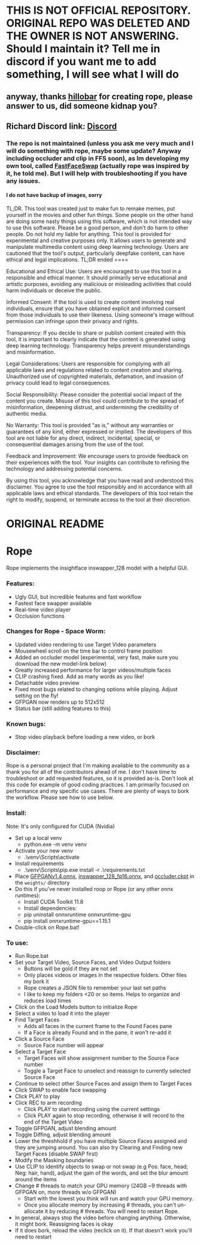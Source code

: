 # THIS IS NOT OFFICIAL REPOSITORY. ORIGINAL REPO WAS DELETED AND THE OWNER IS NOT ANSWERING. Should I maintain it? Tell me in discord if you want me to add something, I will see what I will do
## anyway, thanks [hillobar](https://github.com/Hillobar) for creating rope, please answer to us, did someone kidnap you?
## Richard Discord link: [Discord](https://discord.gg/hzrJBGPpgN)
### The repo is not maintained (unless you ask me very much and I will do something with rope, maybe some update? Anyway including occluder and clip in FFS soon), as Im developing my own tool, called [FastFaceSwap](https://github.com/RichardErkhov/FastFaceSwap) (actually rope was inspired by it, he told me). But I will help with troubleshooting if you have any issues.

#### I do not have backup of images, sorry

TL;DR. This tool was created just to make fun to remake memes, put yourself in the movies and other fun things. Some people on the other hand are doing some nasty things using this software, which is not intended way to use this software. Please be a good person, and don’t do harm to other people. Do not hold my liable for anything.
This tool is provided for experimental and creative purposes only. It allows users to generate and manipulate multimedia content using deep learning technology. Users are cautioned that the tool's output, particularly deepfake content, can have ethical and legal implications.
TL;DR ended ====


Educational and Ethical Use: Users are encouraged to use this tool in a responsible and ethical manner. It should primarily serve educational and artistic purposes, avoiding any malicious or misleading activities that could harm individuals or deceive the public.

Informed Consent: If the tool is used to create content involving real individuals, ensure that you have obtained explicit and informed consent from those individuals to use their likeness. Using someone's image without permission can infringe upon their privacy and rights.

Transparency: If you decide to share or publish content created with this tool, it is important to clearly indicate that the content is generated using deep learning technology. Transparency helps prevent misunderstandings and misinformation.

Legal Considerations: Users are responsible for complying with all applicable laws and regulations related to content creation and sharing. Unauthorized use of copyrighted materials, defamation, and invasion of privacy could lead to legal consequences.

Social Responsibility: Please consider the potential social impact of the content you create. Misuse of this tool could contribute to the spread of misinformation, deepening distrust, and undermining the credibility of authentic media.

No Warranty: This tool is provided "as is," without any warranties or guarantees of any kind, either expressed or implied. The developers of this tool are not liable for any direct, indirect, incidental, special, or consequential damages arising from the use of the tool.

Feedback and Improvement: We encourage users to provide feedback on their experiences with the tool. Your insights can contribute to refining the technology and addressing potential concerns.

By using this tool, you acknowledge that you have read and understood this disclaimer. You agree to use the tool responsibly and in accordance with all applicable laws and ethical standards. The developers of this tool retain the right to modify, suspend, or terminate access to the tool at their discretion.

# ORIGINAL README
# Rope
Rope implements the insightface inswapper_128 model with a helpful GUI.

### Features: ###
* Ugly GUI, but incredible features and fast workflow
* Fastest face swapper available
* Real-time video player
* Occlusion functions

### Changes for Rope - Space Worm: ###
* Updated video rendering to use Target Video parameters
* Mousewheel scroll on the time bar to control frame position
* Added an occluder model (experimental, very fast, make sure you download the new model-link below)
* Greatly increased performance for larger videos/multiple faces
* CLIP crashing fixed. Add as many words as you like!
* Detachable video preview
* Fixed most bugs related to changing options while playing. Adjust setting on the fly!
* GFPGAN now renders up to 512x512
* Status bar (still adding features to this)

### Known bugs: ### 
* Stop video playback before loading a new video, or bork

### Disclaimer: ###
Rope is a personal project that I'm making available to the community as a thank you for all of the contributors ahead of me. I don't have time to troubleshoot or add requested features, so it is provided as-is. Don't look at this code for example of good coding practices. I am primarily focused on performance and my specific use cases. There are plenty of ways to bork the workflow. Please see how to use below.

### Install: ###
Note: It's only configured for CUDA (Nvidia)
* Set up a local venv
  * python.exe -m venv venv
* Activate your new venv
  * .\venv\Scripts\activate
* Install requirements
  * .\venv\Scripts\pip.exe install -r .\requirements.txt
* Place [GFPGANv1.4.onnx](https://github.com/RichardErkhov/rope/releases/download/models/GFPGANv1.4.onnx), [inswapper_128_fp16.onnx](https://github.com/RichardErkhov/rope/releases/download/models/inswapper_128.fp16.onnx), and [occluder.ckpt](https://github.com/RichardErkhov/rope/releases/download/models/occluder.ckpt) in the `weights/` directory
* Do this if you've never installed roop or Rope (or any other onnx runtimes):
  * Install CUDA Toolkit 11.8
  * Install dependencies:
  * pip uninstall onnxruntime onnxruntime-gpu
  * pip install onnxruntime-gpu==1.15.1
* Double-click on Rope.bat!

### To use: ###
* Run Rope.bat
* Set your Target Video, Source Faces, and Video Output folders
  * Buttons will be gold if they are not set
  * Only places videos or images in the respective folders. Other files my bork it
  * Rope creates a JSON file to remember your last set paths
  * I like to keep my folders <20 or so items. Helps to organize and reduces load times
* Click on the Load Models button to initialize Rope
* Select a video to load it into the player
* Find Target Faces
  * Adds all faces in the current frame to the Found Faces pane
  * If a Face is already Found and in the pane, it won't re-add it
* Click a Source Face
  * Source Face number will appear
* Select a Target Face
  * Target Faces will show assignment number to the Source Face number
  * Toggle a Target Face to unselect and reassign to currently selected Source Face
* Continue to select other Source Faces and assign them to Target Faces
* Click SWAP to enable face swapping
* Click PLAY to play
* Click REC to arm recording
  * Click PLAY to start recording using the current settings
  * Click PLAY again to stop recording, otherwise it will record to the end of the Target Video
* Toggle GFPGAN, adjust blending amount
* Toggle Diffing, adjust blending amount
* Lower the threshhold if you have multiple Source Faces assigned and they are jumping around. You can also try Clearing and Finding new Target Faces (disable SWAP first)
* Modify the Masking boundaries
* Use CLIP to identify objects to swap or not swap (e.g Pos: face, head; Neg: hair, hand), adjust the gain of the words, and set the blur amount around the items
* Change # threads to match your GPU memory (24GB ~9 threads with GFPGAN on, more threads w/o GFPGAN)
  * Start with the lowest you think will run and watch your GPU memory.
  * Once you allocate memory by increasing # threads, you can't un-allocate it by reducing # threads. You will need to restart Rope.
* In general, always stop the video before changing anything. Otherwise, it might bork. Reassigning faces is okay
* If it does bork, reload the video (reclick on it). If that doesn't work you'll need to restart
  
